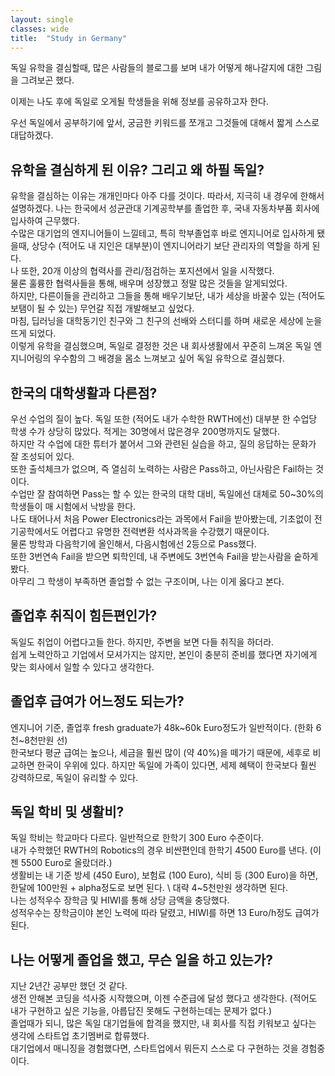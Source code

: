 ```yaml
---
layout: single
classes: wide
title:  "Study in Germany"
---
```


독일 유학을 결심할때, 많은 사람들의 블로그를 보며 내가 어떻게 해나갈지에 대한 그림을 그려보곤 했다.

이제는 나도 후에 독일로 오게될 학생들을 위해 정보를 공유하고자 한다.

우선 독일에서 공부하기에 앞서, 궁금한 키워드를 쪼개고 그것들에 대해서 짧게 스스로 대답하겠다.

## 유학을 결심하게 된 이유? 그리고 왜 하필 독일?

유학을 결심하는 이유는 개개인마다 아주 다를 것이다.
따라서, 지극히 내 경우에 한해서 설명하겠다.
나는 한국에서 성균관대 기계공학부를 졸업한 후, 국내 자동차부품 회사에 입사하여 근무했다. \
수많은 대기업의 엔지니어들이 느낄테고, 특히 학부졸업후 바로 엔지니어로 입사하게 됐을때, 상당수 (적어도 내 지인은 대부분)이 엔지니어라기 보단 관리자의 역할을 하게 된다. \
나 또한, 20개 이상의 협력사를 관리/점검하는 포지션에서 일을 시작했다. \
물론 훌륭한 협력사들을 통해, 배우며 성장했고 정말 많은 것들을 알게되었다. \
하지만, 다른이들을 관리하고 그들을 통해 배우기보단, 내가 세상을 바꿀수 있는 (적어도 보탬이 될 수 있는) 무언갈 직접 개발해보고 싶었다. \
마침, 딥러닝을 대학동기인 친구와 그 친구의 선배와 스터디를 하며 새로운 세상에 눈을 뜨게 되었다. \
이렇게 유학을 결심했으며, 독일로 결정한 것은 내 회사생활에서 꾸준히 느껴온 독일 엔지니어링의 우수함의 그 배경을 몸소 느껴보고 싶어 독일 유학으로 결심했다. 

## 한국의 대학생활과 다른점?

우선 수업의 질이 높다. 독일 또한 (적어도 내가 수학한 RWTH에선) 대부분 한 수업당 학생 수가 상당히 많았다. 적게는 30명에서 많은경우 200명까지도 달했다. \
하지만 각 수업에 대한 튜터가 붙어서 그와 관련된 실습을 하고, 질의 응답하는 문화가 잘 조성되어 있다. \
또한 출석체크가 없으며, 즉 열심히 노력하는 사람은 Pass하고, 아닌사람은 Fail하는 것이다. \
수업만 잘 참여하면 Pass는 할 수 있는 한국의 대학 대비, 독일에선 대체로 50~30%의 학생들이 매 시험에서 낙방을 한다. \
나도 태어나서 처음 Power Electronics라는 과목에서 Fail을 받아봤는데, 기초없이 전기공학에서도 어렵다고 유명한 전력변환 석사과목을 수강했기 때문이다. \
물론 방학과 다음학기에 올인해서, 다음시험에선 2등으로 Pass했다. \
또한 3번연속 Fail을 받으면 퇴학인데, 내 주변에도 3번연속 Fail을 받는사람을 숱하게 봤다. \
아무리 그 학생이 부족하면 졸업할 수 없는 구조이며, 나는 이게 옳다고 본다.

## 졸업후 취직이 힘든편인가?

독일도 취업이 어렵다고들 한다. 하지만, 주변을 보면 다들 취직을 하더라. \
쉽게 노력안하고 기업에서 모셔가지는 않지만, 본인이 충분히 준비를 했다면 자기에게 맞는 회사에서 일할 수 있다고 생각한다.

## 졸업후 급여가 어느정도 되는가?

엔지니어 기준, 졸업후 fresh graduate가 48k~60k Euro정도가 일반적이다. (한화 6천~8천만원 선) \
한국보다 평균 급여는 높으나, 세금을 훨씬 많이 (약 40%)을 떼가기 때문에, 세후로 비교하면 한국이 우위에 있다.
하지만 독일에 가족이 있다면, 세제 혜택이 한국보다 훨씬 강력하므로, 독일이 유리할 수 있다.

## 독일 학비 및 생활비?

독일 학비는 학교마다 다르다. 일반적으로 한학기 300 Euro 수준이다. \
내가 수학했던 RWTH의 Robotics의 경우 비싼편인데 한학기 4500 Euro를 낸다. (이젠 5500 Euro로 올랐더라.) \
생활비는 내 기준 방세 (450 Euro), 보험료 (100 Euro), 식비 등 (300 Euro)을 하면, 한달에 100만원 + alpha정도로 보면 된다. \ 
대략 4~5천만원 생각하면 된다. \
나는 성적우수 장학금 및 HIWI를 통해 상당 금액을 충당했다. \
성적우수는 장학금이야 본인 노력에 따라 달렸고, HIWI를 하면 13 Euro/h정도 급여가 된다.


## 나는 어떻게 졸업을 했고, 무슨 일을 하고 있는가?

지난 2년간 공부만 했던 것 같다. \
생전 안해본 코딩을 석사중 시작했으며, 이젠 수준급에 달성 했다고 생각한다. (적어도 내가 구현하고 싶은 기능을, 아릅답진 못해도 구현하는데는 문제가 없다.) \
졸업때가 되니, 많은 독일 대기업들에 합격을 했지만, 내 회사를 직접 키워보고 싶다는 생각에 스타트업 초기멤버로 합류했다. \
대기업에서 매니징을 경험했다면, 스타트업에서 뭐든지 스스로 다 구현하는 것을 경험중이다.
